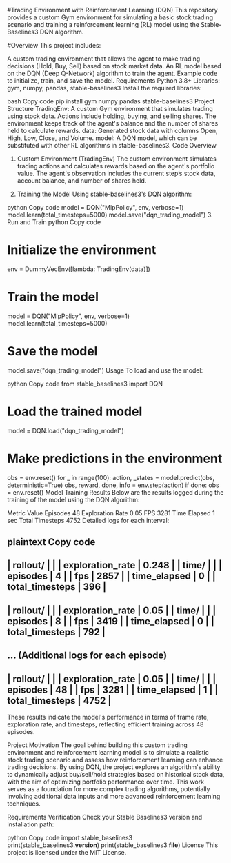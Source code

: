 #Trading Environment with Reinforcement Learning (DQN)
This repository provides a custom Gym environment for simulating a basic stock trading scenario and training a reinforcement learning (RL) model using the Stable-Baselines3 DQN algorithm.

#Overview
This project includes:

A custom trading environment that allows the agent to make trading decisions (Hold, Buy, Sell) based on stock market data.
An RL model based on the DQN (Deep Q-Network) algorithm to train the agent.
Example code to initialize, train, and save the model.
Requirements
Python 3.8+
Libraries: gym, numpy, pandas, stable-baselines3
Install the required libraries:

bash
Copy code
pip install gym numpy pandas stable-baselines3
Project Structure
TradingEnv: A custom Gym environment that simulates trading using stock data. Actions include holding, buying, and selling shares. The environment keeps track of the agent's balance and the number of shares held to calculate rewards.
data: Generated stock data with columns Open, High, Low, Close, and Volume.
model: A DQN model, which can be substituted with other RL algorithms in stable-baselines3.
Code Overview
1. Custom Environment (TradingEnv)
The custom environment simulates trading actions and calculates rewards based on the agent's portfolio value. The agent's observation includes the current step’s stock data, account balance, and number of shares held.

2. Training the Model
Using stable-baselines3's DQN algorithm:

python
Copy code
model = DQN("MlpPolicy", env, verbose=1)
model.learn(total_timesteps=5000)
model.save("dqn_trading_model")
3. Run and Train
python
Copy code
# Initialize the environment
env = DummyVecEnv([lambda: TradingEnv(data)])

# Train the model
model = DQN("MlpPolicy", env, verbose=1)
model.learn(total_timesteps=5000)

# Save the model
model.save("dqn_trading_model")
Usage
To load and use the model:

python
Copy code
from stable_baselines3 import DQN

# Load the trained model
model = DQN.load("dqn_trading_model")

# Make predictions in the environment
obs = env.reset()
for _ in range(100):
    action, _states = model.predict(obs, deterministic=True)
    obs, reward, done, info = env.step(action)
    if done:
        obs = env.reset()
Model Training Results
Below are the results logged during the training of the model using the DQN algorithm:

Metric	Value
Episodes	48
Exploration Rate	0.05
FPS	3281
Time Elapsed	1 sec
Total Timesteps	4752
Detailed logs for each interval:

plaintext
Copy code
----------------------------------
| rollout/            |          |
|    exploration_rate | 0.248    |
| time/               |          |
|    episodes         | 4        |
|    fps              | 2857     |
|    time_elapsed     | 0        |
|    total_timesteps  | 396      |
----------------------------------
| rollout/            |          |
|    exploration_rate | 0.05     |
| time/               |          |
|    episodes         | 8        |
|    fps              | 3419     |
|    time_elapsed     | 0        |
|    total_timesteps  | 792      |
----------------------------------
... (Additional logs for each episode)
----------------------------------
| rollout/            |          |
|    exploration_rate | 0.05     |
| time/               |          |
|    episodes         | 48       |
|    fps              | 3281     |
|    time_elapsed     | 1        |
|    total_timesteps  | 4752     |
----------------------------------
These results indicate the model's performance in terms of frame rate, exploration rate, and timesteps, reflecting efficient training across 48 episodes.

Project Motivation
The goal behind building this custom trading environment and reinforcement learning model is to simulate a realistic stock trading scenario and assess how reinforcement learning can enhance trading decisions. By using DQN, the project explores an algorithm's ability to dynamically adjust buy/sell/hold strategies based on historical stock data, with the aim of optimizing portfolio performance over time. This work serves as a foundation for more complex trading algorithms, potentially involving additional data inputs and more advanced reinforcement learning techniques.

Requirements Verification
Check your Stable Baselines3 version and installation path:

python
Copy code
import stable_baselines3
print(stable_baselines3.__version__)
print(stable_baselines3.__file__)
License
This project is licensed under the MIT License.
